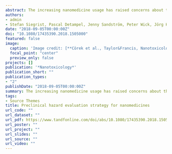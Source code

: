 ```yaml
---
abstract: The increasing nanomedicine usage has raised concerns about their possible impact on human health. Present evaluation strategies for nanomaterials rely on a case-by-case hazard assessment. They take into account material properties, biological interactions, and toxicological responses. Authorities have also emphasized that exposure route and intended use should be considered in the safety assessment of nanotherapeutics. In contrast to an individual assessment of nanomaterial hazards, we propose in the present work a novel and unique evaluation strategy designed to uncover potential adverse effects of such materials. We specifically focus on spherical engineered nanoparticles used as parenterally administered nanomedicines. Standardized assay protocols from the US Nanotechnology Characterization Laboratory as well as the EU Nanomedicine Characterisation Laboratory can be used for experimental data generation. We focus on both cellular uptake and intracellular persistence as main indicators for nanoparticle hazard potentials. Based on existing regulatory specifications defined by authorities such as the European Medicines Agency and the United States Food and Drug Administration, we provide a robust framework for application-oriented classification paired with intuitive decision making. The Hazard Evaluation Strategy (HES) for injectable nanoparticles is a three-tiered concept covering physicochemical characterization, nanoparticle (bio)interactions, and hazard assessment. It is cost-effective and can assist in the design and optimization of nanoparticles intended for therapeutic use. Furthermore, this concept is designed to be adaptable for alternative exposure and application scenarios. To the knowledge of the authors, the HES is unique in its methodology based on exclusion criteria. It is the first hazard evaluation strategy designed for nanotherapeutics.
authors:
- admin
- Stefan Siegrist, Pascal Detampel, Jenny Sandström, Peter Wick, Jörg Huwyler
date: "2018-09-05T00:00:00Z"
doi: "10.1080/17435390.2018.1505000"
featured: false
image:
  caption: 'Image credit: [**Cörek et al., Taylor&Francis, Nanotoxicology**](https://onlinelibrary.wiley.com/cms/asset/4b65e90d-9d24-4a9a-94d2-a2613e707165/smll202000746-fig-0006-m.jpg)'
  focal_point: "center"
  preview_only: false
projects: []
publication: '*Nanotoxicology*'
publication_short: ""
publication_types:
- "2"
publishDate: "2018-09-05T00:00:00Z"
summary: The increasing nanomedicine usage has raised concerns about their possible impact on human health. Present evaluation strategies for nanomaterials rely on a case-by-case hazard assessment. They take into account material properties, biological interactions, and toxicological responses. Authorities have also emphasized that exposure route and intended use should be considered in the safety assessment of nanotherapeutics. In contrast to an individual assessment of nanomaterial hazards, we propose in the present work a novel and unique evaluation strategy designed to uncover potential adverse effects of such materials. We specifically focus on spherical engineered nanoparticles used as parenterally administered nanomedicines. Standardized assay protocols from the US Nanotechnology Characterization Laboratory as well as the EU Nanomedicine Characterisation Laboratory can be used for experimental data generation. We focus on both cellular uptake and intracellular persistence as main indicators for nanoparticle hazard potentials. Based on existing regulatory specifications defined by authorities such as the European Medicines Agency and the United States Food and Drug Administration, we provide a robust framework for application-oriented classification paired with intuitive decision making. The Hazard Evaluation Strategy (HES) for injectable nanoparticles is a three-tiered concept covering physicochemical characterization, nanoparticle (bio)interactions, and hazard assessment. It is cost-effective and can assist in the design and optimization of nanoparticles intended for therapeutic use. Furthermore, this concept is designed to be adaptable for alternative exposure and application scenarios. To the knowledge of the authors, the HES is unique in its methodology based on exclusion criteria. It is the first hazard evaluation strategy designed for nanotherapeutics.
tags:
- Source Themes
title: Preclinical hazard evaluation strategy for nanomedicines
url_code: ""
url_dataset: ""
url_pdf: https://www.tandfonline.com/doi/abs/10.1080/17435390.2018.1505000?needAccess=true#aHR0cHM6Ly93d3cudGFuZGZvbmxpbmUuY29tL2RvaS9wZGYvMTAuMTA4MC8xNzQzNTM5MC4yMDE4LjE1MDUwMDA/bmVlZEFjY2Vzcz10cnVlQEBAMA==
url_poster: ""
url_project: ""
url_slides: ""
url_source: ""
url_video: ""
---
```


